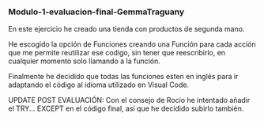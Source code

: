 ### Modulo-1-evaluacion-final-GemmaTraguany
En este ejercicio he creado una tienda con productos de segunda mano.

He escogido la opción de Funciones creando una Función para cada acción que me permite reutilizar ese codigo, sin tener que reescribirlo, en cualquier momento solo llamando a la función.

Finalmente he decidido que todas las funciones esten en inglés para ir adaptando el código al idioma utilizado en Visual Code. 

UPDATE POST EVALUACIÓN: Con el consejo de Rocío he intentado añadir el TRY... EXCEPT en el código final, así que he decidido subirlo también.
